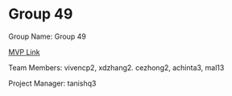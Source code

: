 # Group 49
Group Name: Group 49

[MVP Link](https://docs.https://docs.google.com/document/d/1wZgoSLez-makJr6LRtH-ONQg6kMaONhWU7LvJLphxec/edit?usp=sharinggoogle.com/document/d/1wZgoSLez-makJr6LRtH-ONQg6kMaONhWU7LvJLphxec/edit?usp=sharing)

Team Members: vivencp2, xdzhang2. cezhong2, achinta3, mal13

Project Manager: tanishq3
